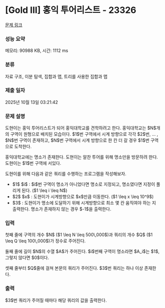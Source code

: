 # [Gold III] 홍익 투어리스트 - 23326 

[문제 링크](https://www.acmicpc.net/problem/23326) 

### 성능 요약

메모리: 90988 KB, 시간: 1112 ms

### 분류

자료 구조, 이분 탐색, 집합과 맵, 트리를 사용한 집합과 맵

### 제출 일자

2025년 10월 13일 03:21:42

### 문제 설명

<p>도현이는 홍익 투어리스트가 되어 홍익대학교를 견학하려고 한다. 홍익대학교는 $N$개의 구역이 원형으로 배치된 모습이다. $1$번 구역에서 시계 방향으로 각각 $2$번, ... , $N$번 구역이 존재하고, $N$번 구역에서 시계 방향으로 한 칸 더 갈 경우 $1$번 구역으로 도착한다. </p>

<p>홍익대학교에는 명소가 존재한다. 도현이는 알찬 투어를 위해 명소만을 방문하려 한다. 도현이는 $1$번 구역에 서있다.</p>

<p>도현이를 위해 다음과 같은 쿼리를 수행하는 프로그램을 작성해보자.</p>

<ul>
	<li>$1$ $i$ : $i$번 구역이 명소가 아니었다면 명소로 지정되고, 명소였다면 지정이 풀리게 된다. ($1 \leq i \leq N$)</li>
	<li>$2$ $x$ : 도현이가 시계방향으로 $x$만큼 이동한다. ($1 \leq x \leq 10^9$)</li>
	<li>$3$ : 도현이가 명소에 도달하기 위해 시계방향으로 최소 몇 칸 움직여야 하는 지 출력한다. 명소가 존재하지 않는 경우 $-1$을 출력한다.</li>
</ul>

### 입력 

 <p>첫째 줄에 구역의 개수 $N$ ($1 \leq N \leq 500\,000$)과 쿼리의 개수 $Q$ ($1 \leq Q \leq 100\,000$)가 정수로 주어진다.</p>

<p>둘째 줄에 길이 $N$의 수열 $A$가 주어진다. $i$번째 구역이 명소라면 $A_i$는 $1$, 그렇지 않다면 $0$이다.</p>

<p>셋째 줄부터 $Q$줄에 걸쳐 본문의 쿼리가 주어진다. $3$번 쿼리는 하나 이상 존재한다.</p>

### 출력 

 <p>$3$번 쿼리가 주어질 때마다 해당 쿼리의 값을 출력한다.</p>

